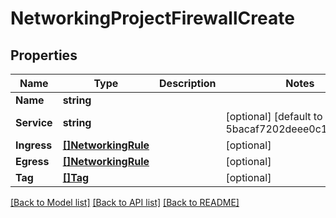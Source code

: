 # NetworkingProjectFirewallCreate

## Properties

Name | Type | Description | Notes
------------ | ------------- | ------------- | -------------
**Name** | **string** |  | 
**Service** | **string** |  | [optional] [default to 5bacaf7202deee0c100eda3b]
**Ingress** | [**[]NetworkingRule**](networking.rule.md) |  | [optional] 
**Egress** | [**[]NetworkingRule**](networking.rule.md) |  | [optional] 
**Tag** | [**[]Tag**](tag.md) |  | [optional] 

[[Back to Model list]](../README.md#documentation-for-models) [[Back to API list]](../README.md#documentation-for-api-endpoints) [[Back to README]](../README.md)


